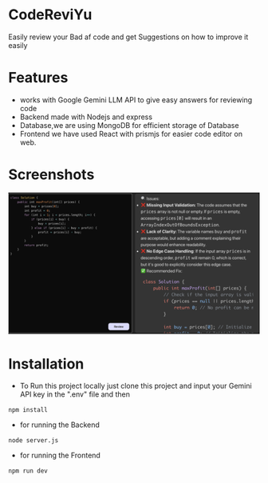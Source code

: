
# CodeReviYu

Easily review your Bad af code and get Suggestions on how to improve it easily

# Features
 - works with Google Gemini LLM API to give easy answers for reviewing code
 - Backend made with Nodejs and express
 - Database,we are using MongoDB for efficient storage of Database
 - Frontend we have used React with prismjs for easier code editor on web.

# Screenshots
![one](https://github.com/vansh123456/code_reviewer/blob/f1498b4449ad88f313ac27b51d32d370644f4725/images/1.png)

# Installation 
- To Run this project locally just clone this project and input your Gemini API key in the ".env" file and then

```
npm install 
```
- for running the Backend
```
node server.js
```
- for running the Frontend

```
npm run dev
```
